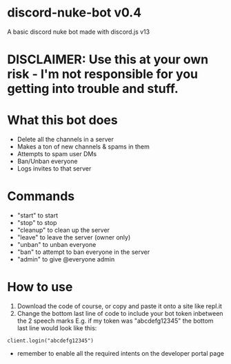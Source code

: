 # discord-nuke-bot v0.4
A basic discord nuke bot made with discord.js v13
# DISCLAIMER: Use this at your own risk - I'm not responsible for you getting into trouble and stuff.

# What this bot does
- Delete all the channels in a server
- Makes a ton of new channels & spams in them
- Attempts to spam user DMs
- Ban/Unban everyone
- Logs invites to that server

# Commands
- "start" to start
- "stop" to stop
- "cleanup" to clean up the server
- "leave" to leave the server (owner only)
- "unban" to unban everyone
- "ban" to attempt to ban everyone in the server
- "admin" to give @everyone admin

# How to use
1. Download the code of course, or copy and paste it onto a site like repl.it
2. Change the bottom last line of code to include your bot token inbetween the 2 speech marks
E.g. if my token was "abcdefg12345" the bottom last line would look like this:

`client.login("abcdefg12345")`

- remember to enable all the required intents on the developer portal page

